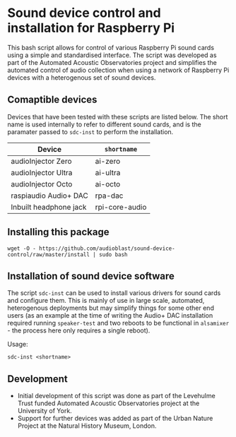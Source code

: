 # Sound device control and installation for Raspberry Pi
This bash script allows for control of various Raspberry Pi sound cards using a simple and standardised interface. The script was developed as part of the Automated Acoustic Observatories project and simplifies the automated control of audio collection when using a network of Raspberry Pi devices with a heterogenous set of sound devices.

## Comaptible devices
Devices that have been tested with these scripts are listed below. The short name is used internally to refer to different sound cards, and is the paramater passed to `sdc-inst` to perform the installation.

| Device | `shortname` |
| --- | --- |
| audioInjector Zero | ai-zero |
| audioInjector Ultra | ai-ultra |
| audioInjector Octo | ai-octo |
| raspiaudio Audio+ DAC | rpa-dac |
| Inbuilt headphone jack | rpi-core-audio |

## Installing this package
`wget -O - https://github.com/audioblast/sound-device-control/raw/master/install | sudo bash`

## Installation of sound device software
The script `sdc-inst` can be used to install various drivers for sound cards and configure them. This is mainly of use in large scale, automated, heterogenous deployments but may simplify things for some other end users (as an example at the time of writing the Audio+ DAC installation required running `speaker-test` and two reboots to be functional in `alsamixer` - the process here only requires a single reboot).

Usage:
```
sdc-inst <shortname>
```

## Development
* Initial development of this script was done as part of the Levehulme Trust funded Automated Acoustic Observatories project at the University of York.
* Support for further devices was added as part of the Urban Nature Project at the Natural History Museum, London.
